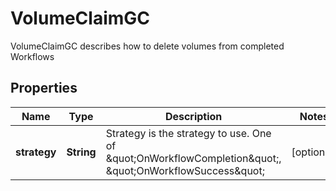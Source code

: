 

# VolumeClaimGC

VolumeClaimGC describes how to delete volumes from completed Workflows
## Properties

Name | Type | Description | Notes
------------ | ------------- | ------------- | -------------
**strategy** | **String** | Strategy is the strategy to use. One of \&quot;OnWorkflowCompletion\&quot;, \&quot;OnWorkflowSuccess\&quot; |  [optional]



